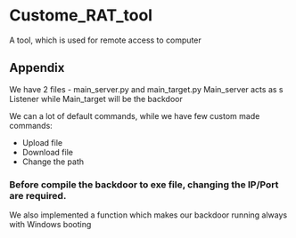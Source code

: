 
# Custome_RAT_tool

A tool, which is used for remote access to computer


## Appendix

We have 2 files - main_server.py and main_target.py Main_server acts as s Listener while Main_target will be the backdoor

We can a lot of default commands, while we have few custom made commands:

- Upload file
- Download file
- Change the path

###  Before compile the backdoor to exe file, changing the IP/Port are required.

We also implemented a function which makes our backdoor running always with Windows booting